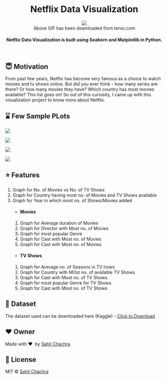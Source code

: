 <h1 align="center">Netflix Data Visualization</h1>

<div align='center'>
<img src='https://github.com/SahilChachra/Netflix-Data-Visualization/blob/master/sampleImages/tenor.gif'><br>
Above GIF has been downloaded from tenor.com
</div>

<div align= "center">
  <h4>Netflix Data Visualization is built using Seaborn and Matplotlib in Python.</h4>
</div>

&nbsp;&nbsp;&nbsp;&nbsp;&nbsp;&nbsp;&nbsp;&nbsp;&nbsp;&nbsp;&nbsp;&nbsp;&nbsp;&nbsp;&nbsp;&nbsp;&nbsp;&nbsp;&nbsp;&nbsp;&nbsp;&nbsp;&nbsp;&nbsp;&nbsp;&nbsp;&nbsp;&nbsp;&nbsp;&nbsp;

## :innocent: Motivation
From past few years, Netflix has become very famous as a choice to watch movies and tv shows online. But did you ever think - how many series are there? Or how many movies they have? Which country has most movies available? This list goes on! So out of this curiosity, I came up with this visualization project to know more about Netflix. 

 
## :hourglass: Few Sample PLots

![](https://github.com/SahilChachra/Netflix-Data-Visualization/blob/master/sampleImages/CastWithMostNumMovies.png)

![](https://github.com/SahilChachra/Netflix-Data-Visualization/blob/master/sampleImages/CastWithMostNumTvShow.png)

![](https://github.com/SahilChachra/Netflix-Data-Visualization/blob/master/sampleImages/DirectorWithMostMovies.png)

![](https://github.com/SahilChachra/Netflix-Data-Visualization/blob/master/sampleImages/MostMoviesFromSpeificGenre.png)

## :star: Features
<ol>
    <li>Graph for No. of Movies vs No. of TV Shows</li>
    <li>Graph for Country having most no. of Movies and TV Shows available</li>
    <li>Graph for Year in which most no. of Shows/Movies added</li>
    <ul><li><H4>Movies</H4></li></ul>
        <ol>
            <li>Graph for Average duration of Movies</li>
            <li>Graph for Director with Most no. of Movies</li>
            <li>Graph for most popular Genre</li>
            <li>Graph for Cast with Most no. of Movies</li>
            <li>Graph for Cast with Most no. of Movies</li>
        </ol>
        <ul><li><H4>TV Shows</H4></li></ul>
        <ol>
            <li>Graph for Average no. of Seasons in TV hows</li>
            <li>Graph for Country with MOst no. of available TV Shows</li>
            <li>Graph for Cast with Most no. of TV Shows</li>
            <li>Graph for most popular Genre for TV Shows</li>
            <li>Graph for Cast with Most no. of TV Shows</li>
        </ol>
</ol>


## :file_folder: Dataset
The dataset used can be downloaded here (Kaggle) - [Click to Download](https://www.kaggle.com/shivamb/netflix-shows)

## :heart: Owner
Made with :heart:&nbsp;  by [Sahil Chachra](https://github.com/SahilChachra)

## :eyes: License
MIT © [Sahil Chachra](https://github.com/SahilChachra/Netflix-Data-Visualization/blob/master/LICENSE)
